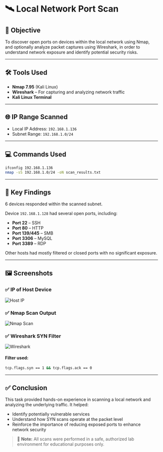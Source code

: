 # 🛰️ Local Network Port Scan

## 📌 Objective
To discover open ports on devices within the local network using Nmap, and optionally analyze packet captures using Wireshark, in order to understand network exposure and identify potential security risks.

---

## 🛠️ Tools Used

- **Nmap 7.95** (Kali Linux)
- **Wireshark** – For capturing and analyzing network traffic
- **Kali Linux Terminal**

---

## 🌐 IP Range Scanned

- Local IP Address: `192.168.1.136`
- Subnet Range: `192.168.1.0/24`

---

## 💻 Commands Used

```bash
ifconfig 192.168.1.136
nmap -sS 192.168.1.0/24 -oN scan_results.txt
```

---

## 🧾 Key Findings

6 devices responded within the scanned subnet.

Device `192.168.1.128` had several open ports, including:

- **Port 22** – SSH  
- **Port 80** – HTTP  
- **Port 139/445** – SMB  
- **Port 3306** – MySQL  
- **Port 3389** – RDP  

Other hosts had mostly filtered or closed ports with no significant exposure.

---

## 🖼️ Screenshots

### ✅ IP of Host Device
![Host IP](screenshots/nmap_scan_output.png)

### ✅ Nmap Scan Output
![Nmap Scan](screenshots/nmap_scan_output.png)

### ✅ Wireshark SYN Filter
![Wireshark](screenshots/wireshark_syn_filter.png)

#### Filter used:
```bash
tcp.flags.syn == 1 && tcp.flags.ack == 0
```

---

## ✅ Conclusion

This task provided hands-on experience in scanning a local network and analyzing the underlying traffic. It helped:

- Identify potentially vulnerable services  
- Understand how SYN scans operate at the packet level  
- Reinforce the importance of reducing exposed ports to enhance network security

> 🛑 **Note:** All scans were performed in a safe, authorized lab environment for educational purposes only.
